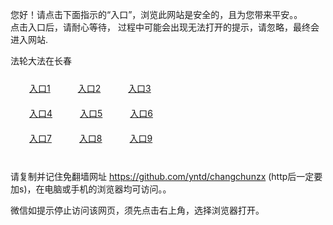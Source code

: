 您好！请点击下面指示的“入口”，浏览此网站是安全的，且为您带来平安。。 <br/>
点击入口后，请耐心等待， 过程中可能会出现无法打开的提示，请忽略，最终会进入网站. </br>

法轮大法在长春<br/>
<div style="padding:10px"><a style="margin:20px" target="_blank" href="https://d194vcpwo95f9p.cloudfront.net/2Qpsp?npomey" id="ccLink1" rel="nofollow">入口1</a> <a target="_blank" style="margin:20px" href="https://d13xsmvyzk0oys.cloudfront.net/2Qpsp?qzsafebj" id="ccLink2" rel="nofollow">入口2</a> <a style="margin:20px" target="_blank" href="https://d62dkrt4aebzr.cloudfront.net/2Qpsp?plllkadi" id="ccLink3" rel="nofollow">入口3</a></div>

<div style="padding:10px" ><a style="margin:20px" target="_blank" href="https://d194vcpwo95f9p.cloudfront.net/2Qpsp?npomey" id="ccLink4" rel="nofollow">入口4</a> <a style="margin:20px" href="https://d13xsmvyzk0oys.cloudfront.net/2Qpsp?qzsafebj" target="_blank" id="ccLink5" rel="nofollow">入口5</a> <a style="margin:20px" href="https://d62dkrt4aebzr.cloudfront.net/2Qpsp?plllkadi" target="_blank" id="ccLink6" rel="nofollow">入口6</a></div>

<div style="padding:10px"><a style="margin:20px" target="_blank" href="https://d194vcpwo95f9p.cloudfront.net/2Qpsp?npomey" id="ccLink7" rel="nofollow">入口7</a> <a style="margin:20px" href="https://d13xsmvyzk0oys.cloudfront.net/2Qpsp?qzsafebj" target="_blank" id="ccLink8" rel="nofollow">入口8</a> <a style="margin:20px" target="_blank" href="https://d62dkrt4aebzr.cloudfront.net/2Qpsp?plllkadi" id="ccLink9" rel="nofollow">入口9</a></div>

<br/>



请复制并记住免翻墙网址 https://github.com/yntd/changchunzx (http后一定要加s)，在电脑或手机的浏览器均可访问。。<br/>

微信如提示停止访问该网页，须先点击右上角，选择浏览器打开。
